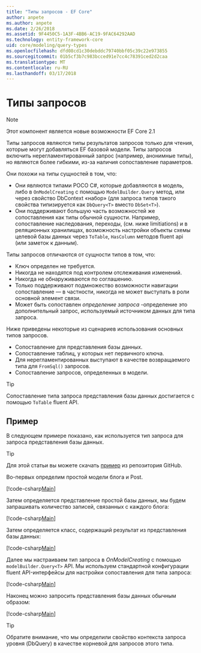 ```yaml
---
title: "Типы запросов - EF Core"
author: anpete
ms.author: anpete
ms.date: 2/26/2018
ms.assetid: 9F4450C5-1A3F-4BB6-AC19-9FAC64292AAD
ms.technology: entity-framework-core
uid: core/modeling/query-types
ms.openlocfilehash: dfd08cd1c30debddc79740bbf05c39c22e973855
ms.sourcegitcommit: 01b5cf3b7c983bcced91e7cc4c78391ced2d2caa
ms.translationtype: MT
ms.contentlocale: ru-RU
ms.lasthandoff: 03/17/2018
---
```

# <a name="query-types"></a>Типы запросов
> [!NOTE]
> Этот компонент является новые возможности EF Core 2.1

Типы запросов являются типы результатов запросов только для чтения, которые могут добавляться EF базовой модели. Типы запросов включить нерегламентированный запрос (например, анонимные типы), но являются более гибкими, из-за наличия сопоставление параметров.

Они похожи на типы сущностей в том, что:

- Они являются типами POCO C#, которые добавляются в модель, либо в ```OnModelCreating``` с помощью ```ModelBuilder.Query``` метод, или через свойство DbContext «набор» (для запроса типов такого свойства типизируется как ```DbQuery<T>``` вместо ```DbSet<T>```).
- Они поддерживают большую часть возможностей же сопоставления как типы обычной сущности. Например, сопоставление наследования, переходы, (см. ниже limitiations) и в реляционных хранилищах, возможность настройки объекты схемы целевой базы данных через ```ToTable```, ```HasColumn``` методов fluent api (или заметок к данным).

Типы запросов отличаются от сущности типов в том, что:

- Ключ определен не требуется.
- Никогда не находятся под контролем отслеживания изменений.
- Никогда не обнаруживаются по соглашению.
- Только поддерживают подмножество возможности навигации сопоставление — в частности, никогда не может выступать в роли основной элемент связи.
- Может быть сопоставлен _определение запроса_ -определение это дополнительный запрос, используемый источником данных для типа запроса.

Ниже приведены некоторые из сценариев использования основных типов запросов.

- Сопоставление для представления базы данных.
- Сопоставление таблиц, у которых нет первичного ключа.
- Для нерегламентированных выступают в качестве возвращаемого типа для ```FromSql()``` запросов.
- Сопоставление запросов, определенных в модели.

> [!TIP]
> Сопоставление типа запроса представления базы данных достигается с помощью ```ToTable``` fluent API.

## <a name="example"></a>Пример

В следующем примере показано, как используется тип запроса для запроса представления базы данных.

> [!TIP]
> Для этой статьи вы можете скачать [пример](https://github.com/aspnet/EntityFrameworkCore/tree/dev/samples/QueryTypes) из репозитория GitHub.

Во-первых определим простой модели блога и Post.

[!code-csharp[Main](../../../efcore-dev/samples/QueryTypes/Program.cs#Entities)]

Затем определяется представление простой базы данных, мы будем запрашивать количество записей, связанных с каждого блога:

[!code-csharp[Main](../../../efcore-dev/samples/QueryTypes/Program.cs#View)]

Затем определяется класс, содержащий результат из представления базы данных:

[!code-csharp[Main](../../../efcore-dev/samples/QueryTypes/Program.cs#QueryType)]

Далее мы настраиваем тип запроса в _OnModelCreating_ с помощью ```modelBuilder.Query<T>``` API.
Мы используем стандартной конфигурации fluent API-интерфейсы для настройки сопоставления для типа запроса:

[!code-csharp[Main](../../../efcore-dev/samples/QueryTypes/Program.cs#Configuration)]

Наконец можно запросить представления базы данных обычным образом:

[!code-csharp[Main](../../../efcore-dev/samples/QueryTypes/Program.cs#Query)]

> [!TIP]
> Обратите внимание, что мы определили свойство контекста запроса уровня (DbQuery) в качестве корневой для запросов этого типа.
